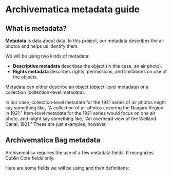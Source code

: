 # Archivematica metadata guide

## What is metadata?

**Metadata** is data about data. In this project, our metadata describes the air photos and helps us identify them. 

We will be using two kinds of metadata:
- **Descriptive metadata** describes the object (in this case, an air photo). 
- **Rights metadata** describes rights, permissions, and limitations on use of the objects.

Metadata can either describe an object (object-level metadata) or a collection (collection-level metadata). 

In our case, collection-level metadata for the 1921 series of air photos might say something like, "A collection of air photos covering the Niagara Region in 1921." Item-level metadata for the 1921 series would focus on one air photo, and might say something like, "An overhead view of the Welland Canal, 1921." These are just examples, however.

## Archivematica Bag metadata

Archivematica requires the use of a few metadata fields. It recognizes Dublin Core fields only. 

Here are some fields we will be using and their definitions:


